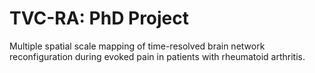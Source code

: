 # TVC-RA: PhD Project

Multiple spatial scale mapping of time-resolved brain network reconfiguration during evoked pain in patients with rheumatoid arthritis.  
